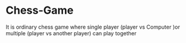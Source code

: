# Chess-Game
It is ordinary chess game where single player (player vs Computer )or multiple (player vs another player) can play together
